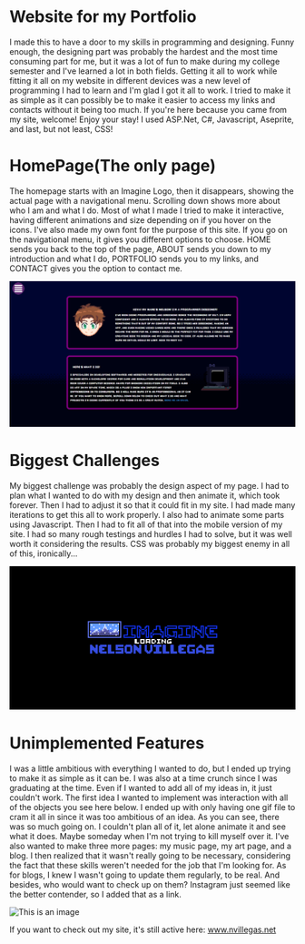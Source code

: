 # Website for my Portfolio
I made this to have a door to my skills in programming and designing. Funny enough, the designing part was probably the hardest and the 
most time consuming part for me, but it was a lot of fun to make during my college semester and I've learned a lot in both fields. Getting it all 
to work while fitting it all on my website in different devices was a new level of programming I had to learn and I'm glad I got it all to work. I 
tried to make it as simple as it can possibly be to make it easier to access my links and contacts without it being too much. If you're here 
because you came from my site, welcome! Enjoy your stay! I used ASP.Net, C#, Javascript, Aseprite, and last, but not least, CSS!

# HomePage(The only page)
The homepage starts with an Imagine Logo, then it disappears, showing the actual page with a navigational menu. Scrolling down shows more 
about who I am and what I do. Most of what I made I tried to make it interactive, having different animations and size depending on if you 
hover on the icons. I've also made my own font for the purpose of this site. If you go on the navigational menu, it gives you different options to 
choose. HOME sends you back to the top of the page, ABOUT sends you down to my introduction and what I do, PORTFOLIO sends you to my 
links, and CONTACT gives you the option to contact me. 

![This is an image](/Images/About.PNG)
# Biggest Challenges
My biggest challenge was probably the design aspect of my page. I had to plan what I wanted to do with my design and then animate it, which 
took forever. Then I had to adjust it so that it could fit in my site. I had made many iterations to get this all to work properly. I also had to 
animate some parts using Javascript. Then I had to fit all of that into the mobile version of my site. I had so many rough testings and hurdles I 
had to solve, but it was well worth it considering the results. CSS was probably my biggest enemy in all of this, ironically...

![This is an image](/Images/ImagineLogo.gif)
# Unimplemented Features
I was a little ambitious with everything I wanted to do, but I ended up trying to make it as simple as it can be. I was also at a time crunch since I 
was graduating at the time. Even if I wanted to add all of my ideas in, it just couldn't work. The first idea I wanted to implement was interaction 
with all of the objects you see here below. I ended up with only having one gif file to cram it all in since it was too ambitious of an idea. As you 
can see, there was so much going on. I couldn't plan all of it, let alone animate it and see what it does. Maybe someday when I'm not trying to 
kill myself over it. I've also wanted to make three more pages: my music page, my art page, and a blog. I then realized that it wasn't really going 
to be necessary, considering the fact that these skills weren't needed for the job that I'm looking for. As for blogs, I knew I wasn't going to 
update them regularly, to be real. And besides, who would want to check up on them? Instagram just seemed like the better contender, so I 
added that as a link.

![This is an image](/Content/CitNoReflect.gif)

If you want to check out my site, it's still active here: www.nvillegas.net
